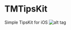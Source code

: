 # TMTipsKit
Simple TipsKit for iOS
![alt tag](https://raw.github.com/IhorShevchuk/TMTipsKit/readmeBranch/TipsKit/screen-2.png)
